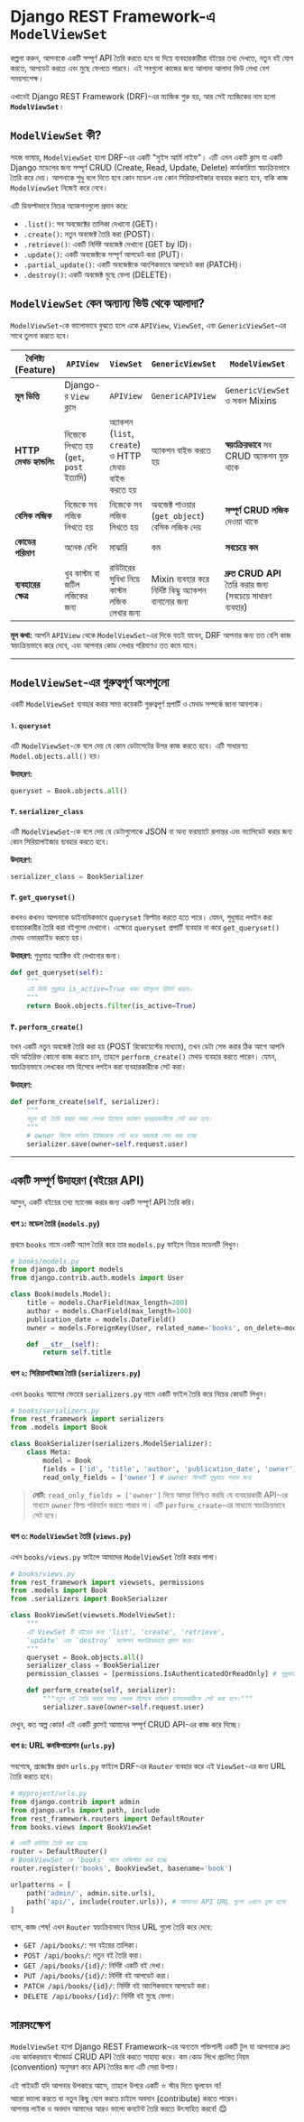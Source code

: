# Django REST Framework-এ `ModelViewSet`

কল্পনা করুন, আপনাকে একটি সম্পূর্ণ API তৈরি করতে হবে যা দিয়ে ব্যবহারকারীরা বইয়ের তথ্য দেখতে, নতুন বই যোগ করতে, আপডেট করতে এবং মুছে ফেলতে পারবে। এই সবগুলো কাজের জন্য আলাদা আলাদা ভিউ লেখা বেশ সময়সাপেক্ষ।

 এখানেই Django REST Framework (DRF)-এর ম্যাজিক শুরু হয়, আর সেই ম্যাজিকের নাম হলো **`ModelViewSet`**।

## `ModelViewSet` কী?

সহজ ভাষায়, `ModelViewSet` হলো DRF-এর একটি "সুইস আর্মি নাইফ"। এটি এমন একটি ক্লাস যা একটি Django মডেলের জন্য সম্পূর্ণ CRUD (Create, Read, Update, Delete) কার্যকারিতা স্বয়ংক্রিয়ভাবে তৈরি করে দেয়। আপনাকে শুধু বলে দিতে হবে কোন মডেল এবং কোন সিরিয়ালাইজার ব্যবহার করতে হবে, বাকি কাজ `ModelViewSet` নিজেই করে নেবে।

এটি ডিফল্টভাবে নিচের অ্যাকশনগুলো প্রদান করে:
-   `.list()`: সব অবজেক্টের তালিকা দেখানো (GET)।
-   `.create()`: নতুন অবজেক্ট তৈরি করা (POST)।
-   `.retrieve()`: একটি নির্দিষ্ট অবজেক্ট দেখানো (GET by ID)।
-   `.update()`: একটি অবজেক্টকে সম্পূর্ণ আপডেট করা (PUT)।
-   `.partial_update()`: একটি অবজেক্টকে আংশিকভাবে আপডেট করা (PATCH)।
-   `.destroy()`: একটি অবজেক্ট মুছে ফেলা (DELETE)।


## `ModelViewSet` কেন অন্যান্য ভিউ থেকে আলাদা?

`ModelViewSet`-কে ভালোভাবে বুঝতে হলে একে `APIView`, `ViewSet`, এবং `GenericViewSet`-এর সাথে তুলনা করতে হবে।

| বৈশিষ্ট্য (Feature)         | `APIView`                               | `ViewSet`                                     | `GenericViewSet`                                    | `ModelViewSet`                                                     |
| -------------------------- | --------------------------------------- | --------------------------------------------- | --------------------------------------------------- | ------------------------------------------------------------------ |
| **মূল ভিত্তি**             | Django-র `View` ক্লাস                   | `APIView`                                     | `GenericAPIView`                                    | `GenericViewSet` ও সকল Mixins                                     |
| **HTTP মেথড হ্যান্ডলিং**     | নিজেকে লিখতে হয় (`get`, `post` ইত্যাদি) | অ্যাকশন (`list`, `create`) ও HTTP মেথড বাইন্ড করতে হয় | অ্যাকশন বাইন্ড করতে হয়                               | **স্বয়ংক্রিয়ভাবে** সব CRUD অ্যাকশন যুক্ত থাকে                     |
| **বেসিক লজিক**              | নিজেকে সব লজিক লিখতে হয়                | নিজেকে সব লজিক লিখতে হয়                        | অবজেক্ট পাওয়ার (`get_object`) বেসিক লজিক দেয়        | **সম্পূর্ণ CRUD লজিক** দেওয়া থাকে                                  |
| **কোডের পরিমাণ**            | অনেক বেশি                             | মাঝারি                                         | কম                                                  | **সবচেয়ে কম**                                                      |
| **ব্যবহারের ক্ষেত্র**        | খুব কাস্টম বা জটিল লজিকের জন্য           | রাউটারের সুবিধা নিয়ে কাস্টম লজিক লেখার জন্য     | Mixin ব্যবহার করে নির্দিষ্ট কিছু অ্যাকশন বানানোর জন্য | **দ্রুত CRUD API** তৈরি করার জন্য (সবচেয়ে সাধারণ ব্যবহার)         |

**মূল কথা:** আপনি `APIView` থেকে `ModelViewSet`-এর দিকে যতই যাবেন, DRF আপনার জন্য তত বেশি কাজ স্বয়ংক্রিয়ভাবে করে দেবে, এবং আপনার কোড লেখার পরিমাণও তত কমে যাবে।

---

## `ModelViewSet`-এর গুরুত্বপূর্ণ অংশগুলো

একটি `ModelViewSet` ব্যবহার করার সময় কয়েকটি গুরুত্বপূর্ণ প্রপার্টি ও মেথড সম্পর্কে জানা আবশ্যক।

#### ۱. `queryset`
এটি `ModelViewSet`-কে বলে দেয় যে কোন ডেটাসেটের উপর কাজ করতে হবে। এটি সাধারণত `Model.objects.all()` হয়।

**উদাহরণ:**
```python
queryset = Book.objects.all()
```

#### ۲. `serializer_class`
এটি `ModelViewSet`-কে বলে দেয় যে ডেটাগুলোকে JSON বা অন্য ফরম্যাটে রূপান্তর এবং ভ্যালিডেট করার জন্য কোন সিরিয়ালাইজার ব্যবহার করতে হবে।

**উদাহরণ:**
```python
serializer_class = BookSerializer
```

#### ۳. `get_queryset()`
কখনও কখনও আপনাকে ডাইনামিকভাবে `queryset` ফিল্টার করতে হতে পারে। যেমন, শুধুমাত্র লগইন করা ব্যবহারকারীর তৈরি করা বইগুলো দেখানো। এক্ষেত্রে `queryset` প্রপার্টি ব্যবহার না করে `get_queryset()` মেথড ওভাররাইড করতে হয়।

**উদাহরণ:** শুধুমাত্র অ্যাক্টিভ বই দেখানোর জন্য।
```python
def get_queryset(self):
    """
    এই ভিউ শুধুমাত্র is_active=True থাকা বইগুলো রিটার্ন করবে।
    """
    return Book.objects.filter(is_active=True)
```

#### ۴. `perform_create()`
যখন একটি নতুন অবজেক্ট তৈরি করা হয় (POST রিকোয়েস্টের মাধ্যমে), তখন ডেটা সেভ করার ঠিক আগে আপনি যদি অতিরিক্ত কোনো কাজ করতে চান, তাহলে `perform_create()` মেথড ব্যবহার করতে পারেন। যেমন, স্বয়ংক্রিয়ভাবে লেখকের নাম হিসেবে লগইন করা ব্যবহারকারীকে সেট করা।

**উদাহরণ:**
```python
def perform_create(self, serializer):
    """
    নতুন বই তৈরি করার সময় লেখক হিসেবে বর্তমান ব্যবহারকারীকে সেট করা হবে।
    """
    # owner ফিল্ডে বর্তমান ইউজারকে সেট করে অবজেক্ট সেভ করা হচ্ছে
    serializer.save(owner=self.request.user)
```

---

## একটি সম্পূর্ণ উদাহরণ (বইয়ের API)

আসুন, একটি বইয়ের তথ্য ম্যানেজ করার জন্য একটি সম্পূর্ণ API তৈরি করি।

#### ধাপ ১: মডেল তৈরি (`models.py`)

প্রথমে `books` নামে একটি অ্যাপ তৈরি করে তার `models.py` ফাইলে নিচের মডেলটি লিখুন।

```python
# books/models.py
from django.db import models
from django.contrib.auth.models import User

class Book(models.Model):
    title = models.CharField(max_length=200)
    author = models.CharField(max_length=100)
    publication_date = models.DateField()
    owner = models.ForeignKey(User, related_name='books', on_delete=models.CASCADE, null=True) # বইটির মালিক

    def __str__(self):
        return self.title
```

#### ধাপ ২: সিরিয়ালাইজার তৈরি (`serializers.py`)

এখন `books` অ্যাপের ভেতরে `serializers.py` নামে একটি ফাইল তৈরি করে নিচের কোডটি লিখুন।

```python
# books/serializers.py
from rest_framework import serializers
from .models import Book

class BookSerializer(serializers.ModelSerializer):
    class Meta:
        model = Book
        fields = ['id', 'title', 'author', 'publication_date', 'owner']
        read_only_fields = ['owner'] # owner ফিল্ডটি শুধুমাত্র পড়ার জন্য
```

> **নোট:** `read_only_fields = ['owner']` দিয়ে আমরা নিশ্চিত করছি যে ব্যবহারকারী API-এর মাধ্যমে `owner` ফিল্ড পরিবর্তন করতে পারবে না। এটি `perform_create`-এর মাধ্যমে স্বয়ংক্রিয়ভাবে সেট হবে।

#### ধাপ ৩: `ModelViewSet` তৈরি (`views.py`)

এখন `books/views.py` ফাইলে আমাদের `ModelViewSet` তৈরি করার পালা।

```python
# books/views.py
from rest_framework import viewsets, permissions
from .models import Book
from .serializers import BookSerializer

class BookViewSet(viewsets.ModelViewSet):
    """
    এই ViewSet টি বইয়ের জন্য 'list', 'create', 'retrieve',
    'update' এবং 'destroy' অ্যাকশন স্বয়ংক্রিয়ভাবে প্রদান করে।
    """
    queryset = Book.objects.all()
    serializer_class = BookSerializer
    permission_classes = [permissions.IsAuthenticatedOrReadOnly] # শুধুমাত্র লগইন করা ব্যবহারকারী লিখতে পারবে

    def perform_create(self, serializer):
        """নতুন বই তৈরি করার সময় লেখক হিসেবে বর্তমান ব্যবহারকারীকে সেট করা হবে।"""
        serializer.save(owner=self.request.user)
```

দেখুন, কত অল্প কোড! এই একটি ক্লাসই আমাদের সম্পূর্ণ CRUD API-এর কাজ করে দিচ্ছে।

#### ধাপ ৪: URL কনফিগারেশন (`urls.py`)

সবশেষে, প্রজেক্টের প্রধান `urls.py` ফাইলে DRF-এর `Router` ব্যবহার করে এই `ViewSet`-এর জন্য URL তৈরি করতে হবে।

```python
# myproject/urls.py
from django.contrib import admin
from django.urls import path, include
from rest_framework.routers import DefaultRouter
from books.views import BookViewSet

# একটি রাউটার তৈরি করা হচ্ছে
router = DefaultRouter()
# BookViewSet কে 'books' নামে রেজিস্টার করা হচ্ছে
router.register(r'books', BookViewSet, basename='book')

urlpatterns = [
    path('admin/', admin.site.urls),
    path('api/', include(router.urls)), # আমাদের API URL গুলো এখানে যুক্ত হলো
]
```

ব্যাস, কাজ শেষ! এখন `Router` স্বয়ংক্রিয়ভাবে নিচের URL গুলো তৈরি করে দেবে:
-   `GET /api/books/`: সব বইয়ের তালিকা।
-   `POST /api/books/`: নতুন বই তৈরি করা।
-   `GET /api/books/{id}/`: নির্দিষ্ট একটি বই দেখা।
-   `PUT /api/books/{id}/`: নির্দিষ্ট বই আপডেট করা।
-   `PATCH /api/books/{id}/`: নির্দিষ্ট বই আংশিকভাবে আপডেট করা।
-   `DELETE /api/books/{id}/`: নির্দিষ্ট বই মুছে ফেলা।

## সারসংক্ষেপ

`ModelViewSet` হলো Django REST Framework-এর অন্যতম শক্তিশালী একটি টুল যা আপনাকে দ্রুত এবং কার্যকরভাবে স্ট্যান্ডার্ড CRUD API তৈরি করতে সাহায্য করে। কম কোড লিখে প্রচলিত নিয়ম (convention) অনুসরণ করে API তৈরির জন্য এটি সেরা উপায়। 

এই গাইডটি যদি আপনার উপকারে আসে, তাহলে উপরে একটি ⭐️ স্টার দিতে ভুলবেন না!  
আরো ভালো করতে বা নতুন কিছু যোগ করতে চাইলে অবদান (contribute) করতে পারেন।  
আপনার লাইক ও অবদান আমাদের আরও ভালো কনটেন্ট তৈরি করতে উৎসাহিত করবে! 😊